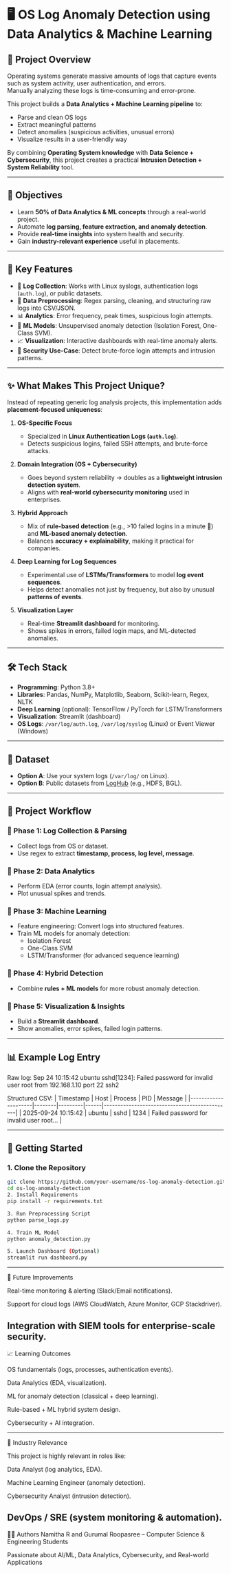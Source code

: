 # 🖥️ OS Log Anomaly Detection using Data Analytics & Machine Learning

## 📌 Project Overview
Operating systems generate massive amounts of logs that capture events such as system activity, user authentication, and errors.  
Manually analyzing these logs is time-consuming and error-prone.  

This project builds a **Data Analytics + Machine Learning pipeline** to:
- Parse and clean OS logs
- Extract meaningful patterns
- Detect anomalies (suspicious activities, unusual errors)
- Visualize results in a user-friendly way

By combining **Operating System knowledge** with **Data Science + Cybersecurity**, this project creates a practical **Intrusion Detection + System Reliability** tool.

---

## 🎯 Objectives
- Learn **50% of Data Analytics & ML concepts** through a real-world project.  
- Automate **log parsing, feature extraction, and anomaly detection**.  
- Provide **real-time insights** into system health and security.  
- Gain **industry-relevant experience** useful in placements.  

---

## 🔑 Key Features
- 📂 **Log Collection**: Works with Linux syslogs, authentication logs (`auth.log`), or public datasets.  
- 🧹 **Data Preprocessing**: Regex parsing, cleaning, and structuring raw logs into CSV/JSON.  
- 📊 **Analytics**: Error frequency, peak times, suspicious login attempts.  
- 🤖 **ML Models**: Unsupervised anomaly detection (Isolation Forest, One-Class SVM).  
- 📈 **Visualization**: Interactive dashboards with real-time anomaly alerts.  
- 🔐 **Security Use-Case**: Detect brute-force login attempts and intrusion patterns.  

---

## ✨ What Makes This Project Unique?
Instead of repeating generic log analysis projects, this implementation adds **placement-focused uniqueness**:

1. **OS-Specific Focus**  
   - Specialized in **Linux Authentication Logs (`auth.log`)**.  
   - Detects suspicious logins, failed SSH attempts, and brute-force attacks.  

2. **Domain Integration (OS + Cybersecurity)**  
   - Goes beyond system reliability → doubles as a **lightweight intrusion detection system**.  
   - Aligns with **real-world cybersecurity monitoring** used in enterprises.  

3. **Hybrid Approach**  
   - Mix of **rule-based detection** (e.g., >10 failed logins in a minute 🚨) and **ML-based anomaly detection**.  
   - Balances **accuracy + explainability**, making it practical for companies.  

4. **Deep Learning for Log Sequences**  
   - Experimental use of **LSTMs/Transformers** to model **log event sequences**.  
   - Helps detect anomalies not just by frequency, but also by unusual **patterns of events**.  

5. **Visualization Layer**  
   - Real-time **Streamlit dashboard** for monitoring.  
   - Shows spikes in errors, failed login maps, and ML-detected anomalies.  

---

## 🛠️ Tech Stack
- **Programming**: Python 3.8+  
- **Libraries**: Pandas, NumPy, Matplotlib, Seaborn, Scikit-learn, Regex, NLTK  
- **Deep Learning** (optional): TensorFlow / PyTorch for LSTM/Transformers  
- **Visualization**: Streamlit (dashboard)  
- **OS Logs**: `/var/log/auth.log`, `/var/log/syslog` (Linux) or Event Viewer (Windows)  

---

## 📂 Dataset
- **Option A**: Use your system logs (`/var/log/` on Linux).  
- **Option B**: Public datasets from [LogHub](https://github.com/logpai/loghub) (e.g., HDFS, BGL).  

---

## 📖 Project Workflow
### 🔹 Phase 1: Log Collection & Parsing
- Collect logs from OS or dataset.  
- Use regex to extract **timestamp, process, log level, message**.  

### 🔹 Phase 2: Data Analytics
- Perform EDA (error counts, login attempt analysis).  
- Plot unusual spikes and trends.  

### 🔹 Phase 3: Machine Learning
- Feature engineering: Convert logs into structured features.  
- Train ML models for anomaly detection:  
  - Isolation Forest  
  - One-Class SVM  
  - LSTM/Transformer (for advanced sequence learning)  

### 🔹 Phase 4: Hybrid Detection
- Combine **rules + ML models** for more robust anomaly detection.  

### 🔹 Phase 5: Visualization & Insights
- Build a **Streamlit dashboard**.  
- Show anomalies, error spikes, failed login patterns.  

---

## 📊 Example Log Entry
Raw log:
Sep 24 10:15:42 ubuntu sshd[1234]: Failed password for invalid user root from 192.168.1.10 port 22 ssh2

Structured CSV:
| Timestamp           | Host   | Process | PID  | Message                                      |
|---------------------|--------|---------|------|----------------------------------------------|
| 2025-09-24 10:15:42 | ubuntu | sshd    | 1234 | Failed password for invalid user root...     |

---

## 🚀 Getting Started

### 1. Clone the Repository
```bash
git clone https://github.com/your-username/os-log-anomaly-detection.git
cd os-log-anomaly-detection
2. Install Requirements
pip install -r requirements.txt

3. Run Preprocessing Script
python parse_logs.py

4. Train ML Model
python anomaly_detection.py

5. Launch Dashboard (Optional)
streamlit run dashboard.py
```
---
📌 Future Improvements

Real-time monitoring & alerting (Slack/Email notifications).

Support for cloud logs (AWS CloudWatch, Azure Monitor, GCP Stackdriver).

Integration with SIEM tools for enterprise-scale security.
---

📈 Learning Outcomes

OS fundamentals (logs, processes, authentication events).

Data Analytics (EDA, visualization).

ML for anomaly detection (classical + deep learning).

Rule-based + ML hybrid system design.

Cybersecurity + AI integration.

---

🏢 Industry Relevance

This project is highly relevant in roles like:

Data Analyst (log analytics, EDA).

Machine Learning Engineer (anomaly detection).

Cybersecurity Analyst (intrusion detection).

DevOps / SRE (system monitoring & automation).
---
👨‍💻 Authors
Namitha R and Gurumal Roopasree – Computer Science & Engineering Students

Passionate about AI/ML, Data Analytics, Cybersecurity, and Real-world Applications

